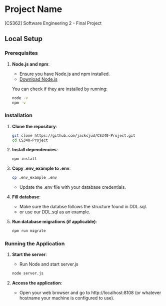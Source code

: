 # Project Name
[CS362] Software Engineering 2 - Final Project

## Local Setup

### Prerequisites

1. **Node.js and npm**:
   - Ensure you have Node.js and npm installed.
   - [Download Node.js](https://nodejs.org/)

   You can check if they are installed by running:
   ```sh
   node -v
   npm -v
   ```

### Installation

1. **Clone the repository**:
    ```sh
    git clone https://github.com/jacksjud/CS340-Project.git
    cd CS340-Project
    ```

2. **Install dependencies**:
    ```sh
    npm install
    ```

3. **Copy .env_example to .env**:
    ```sh 
    cp .env_example .env
    ```
    - Update the .env file with your database credentials.

4. **Fill database**:
    - Make sure the databse follows the structure found in DDL.sql.
    - or use our DDL.sql as an example.

5. **Run database migrations (if applicable)**:
    ```sh
    npm run migrate
    ```

### Running the Application

1. **Start the server**:
    - Run Node and start server.js
    ```sh
    node server.js
    ```

2. **Access the application**:
    - Open your web browser and go to http://localhost:8108 (or whatever hostname your machine is configured to use).